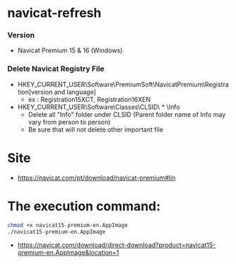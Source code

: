 # navicat-refresh

### Version
- Navicat Premium 15 & 16 (Windows)

### Delete Navicat Registry File
- HKEY_CURRENT_USER\Software\PremiumSoft\NavicatPremium\Registration[version and language]
    - ex : Registration15XCT, Registration16XEN
- HKEY_CURRENT_USER\Software\Classes\CLSID\\ * \Info
    - Delete all "Info" folder under CLSID (Parent folder name of Info may vary from person to person)
    - Be sure that will not delete other important file

# Site
- https://navicat.com/pt/download/navicat-premium#lin

# The execution command:
```sh
chmod +x navicat15-premium-en.AppImage
./navicat15-premium-en.AppImage
```
- https://navicat.com/download/direct-download?product=navicat15-premium-en.AppImage&location=1

